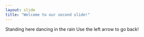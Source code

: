 ```yaml
---
layout: slide
title: "Welcome to our second slide!"
---
```

Standing here dancing in the rain
Use the left arrow to go back!
